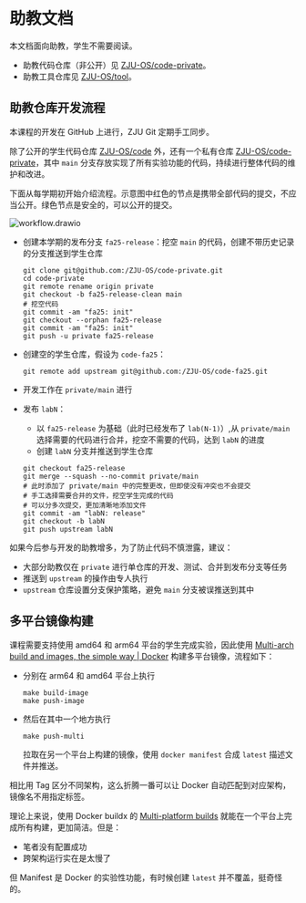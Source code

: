 # 助教文档

本文档面向助教，学生不需要阅读。

- 助教代码仓库（非公开）见 [ZJU-OS/code-private](https://github.com/ZJU-OS/code-private)。
- 助教工具仓库见 [ZJU-OS/tool](https://github.com/ZJU-OS/tool)。

## 助教仓库开发流程

本课程的开发在 GitHub 上进行，ZJU Git 定期手工同步。

除了公开的学生代码仓库 [ZJU-OS/code](https://github.com/ZJU-OS/code) 外，还有一个私有仓库 [ZJU-OS/code-private](https://github.com/ZJU-OS/code-private)，其中 `main` 分支存放实现了所有实验功能的代码，持续进行整体代码的维护和改进。

下面从每学期初开始介绍流程。示意图中红色的节点是携带全部代码的提交，不应当公开。绿色节点是安全的，可以公开的提交。

![workflow.drawio](ta.assets/workflow.drawio)

- 创建本学期的发布分支 `fa25-release`：挖空 `main` 的代码，创建不带历史记录的分支推送到学生仓库

    ```shell
    git clone git@github.com:/ZJU-OS/code-private.git
    cd code-private
    git remote rename origin private
    git checkout -b fa25-release-clean main
    # 挖空代码
    git commit -am "fa25: init"
    git checkout --orphan fa25-release
    git commit -am "fa25: init"
    git push -u private fa25-release
    ```

- 创建空的学生仓库，假设为 `code-fa25`：

    ```shell
    git remote add upstream git@github.com:/ZJU-OS/code-fa25.git
    ```

- 开发工作在 `private/main` 进行
- 发布 `labN`：
    - 以 `fa25-release` 为基础（此时已经发布了 `lab(N-1)`）,从 `private/main` 选择需要的代码进行合并，挖空不需要的代码，达到 `labN` 的进度
    - 创建 `labN` 分支并推送到学生仓库

    ```shell
    git checkout fa25-release
    git merge --squash --no-commit private/main
    # 此时添加了 private/main 中的完整更改，但即使没有冲突也不会提交
    # 手工选择需要合并的文件，挖空学生完成的代码
    # 可以分多次提交，更加清晰地添加文件
    git commit -am "labN: release"
    git checkout -b labN
    git push upstream labN
    ```

如果今后参与开发的助教增多，为了防止代码不慎泄露，建议：

- 大部分助教仅在 `private` 进行单仓库的开发、测试、合并到发布分支等任务
- 推送到 `upstream` 的操作由专人执行
- `upstream` 仓库设置分支保护策略，避免 `main` 分支被误推送到其中

## 多平台镜像构建

课程需要支持使用 amd64 和 arm64 平台的学生完成实验，因此使用 [Multi-arch build and images, the simple way | Docker](https://www.docker.com/blog/multi-arch-build-and-images-the-simple-way/) 构建多平台镜像，流程如下：

- 分别在 arm64 和 amd64 平台上执行

    ```shell
    make build-image
    make push-image
    ```

- 然后在其中一个地方执行

    ```shell
    make push-multi
    ```

    拉取在另一个平台上构建的镜像，使用 `docker manifest` 合成 `latest` 描述文件并推送。

相比用 Tag 区分不同架构，这么折腾一番可以让 Docker 自动匹配到对应架构，镜像名不用指定标签。

理论上来说，使用 Docker buildx 的 [Multi-platform builds](https://docs.docker.com/build/building/multi-platform/) 就能在一个平台上完成所有构建，更加简洁。但是：

- 笔者没有配置成功
- 跨架构运行实在是太慢了

但 Manifest 是 Docker 的实验性功能，有时候创建 `latest` 并不覆盖，挺奇怪的。

